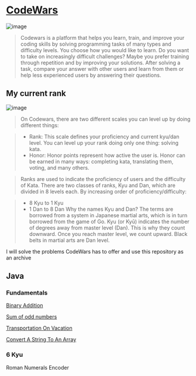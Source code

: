 # [CodeWars](https://www.codewars.com/)

![image](https://user-images.githubusercontent.com/79093871/208675018-396209d9-7b1f-4fa6-a04c-84844e7dff5c.png)

>Codewars is a platform that helps you learn, train, and improve your coding skills by solving programming tasks of many types and difficulty levels. You choose how you would like to learn. Do you want to take on increasingly difficult challenges? Maybe you prefer training through repetition and by improving your solutions. After solving a task, compare your answer with other users and learn from them or help less experienced users by answering their questions.

## My current rank

![image](https://www.codewars.com/users/Amarquez!/badges/large)

>On Codewars, there are two different scales you can level up by doing different things:

> - Rank: This scale defines your proficiency and current kyu/dan level. You can level up your rank doing only one thing: solving kata.
> - Honor: Honor points represent how active the user is. Honor can be earned in many ways: completing kata, translating them, voting, and many others.

>Ranks are used to indicate the proficiency of users and the difficulty of Kata. There are two classes of ranks, Kyu and Dan, which are divided in 8 levels each. By increasing order of proficiency/difficulty:

> - 8 Kyu to 1 Kyu
> - 1 Dan to 8 Dan
> Why the names Kyu and Dan? The terms are borrowed from a system in Japanese martial arts, which is in turn borrowed from the game of Go. Kyu (or Kyū) indicates the number of degrees away from master level (Dan). This is why they count downward. Once you reach master level, we count upward. Black belts in martial arts are Dan level.

I will solve the problems CodeWars has to offer and use this repository as an archive

## Java
### Fundamentals
[Binary Addition](https://github.com/af-marquez/CodeWars/tree/main/Java/Fundamentals/Binary_Addition)

[Sum of odd numbers](https://github.com/af-marquez/CodeWars/tree/main/Java/Fundamentals/Sum_Of_Odd_Numbers)

[Transportation On Vacation](https://github.com/af-marquez/CodeWars/tree/main/Java/Fundamentals/Transportation_On_Vacation)

[Convert A String To An Array](https://github.com/af-marquez/CodeWars/tree/main/Java/Fundamentals/Convert_A_String_To_An_Array/README.md)

### 6 Kyu

Roman Numerals Encoder

